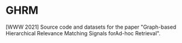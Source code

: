 # GHRM
[WWW 2021] Source code and datasets for the paper "Graph-based Hierarchical Relevance Matching Signals forAd-hoc Retrieval".
